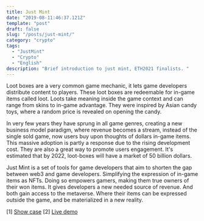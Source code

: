 ```yaml
---
title: Just Mint  
date: "2019-08-11:46:37.121Z"
template: "post"
draft: false
slug: "/posts/just-mint/"
category: "crypto"
tags:
  - "JustMint"
  - "Crypto"
  - "English"
description: "Brief introduction to just mint, ETH2021 finalists. "
---
```


Loot boxes are a very common game mechanic, it lets game developers distribute content to players. These loot boxes are redeemable for in-game items called loot. Loots take meaning inside the game context and can range from skins to in-game advantage. They were inspired by Asian candy toys, where a random price is revealed on opening the candy.

In very few years they have sprung in all game genres, creating a new business model paradigm, where revenue becomes a stream, instead of the single sold game, now users buy upon thoughts of dollars in-game items. This massive adoption is partly a response due to the rising development cost. They are also a great way to  promote users engagement. It's estimated that by 2022, loot-boxes will have a market of 50 billion dollars. 

Just Mint is a set of tools for game developers that aim to shorten the gap between web3 and game developers. Simplifying the expression of in-game items as NFTs. Doing so empowers gamers, making them true owners of their won items. It gives developers a new needed source of revenue. And both gain access to the metaverse. Where their items can be expressed outside the game, and be materialized in a new reality.


[1] [Show case](https://showcase.ethglobal.com/ethonline2021/just-mint)
[2] [Live demo](https://youtu.be/xJiABLuD06g?t=1824)

